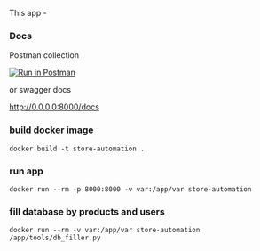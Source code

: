 This app - 

### Docs

Postman collection

[![Run in Postman](https://run.pstmn.io/button.svg)](https://app.getpostman.com/run-collection/3dc235690e494fa57cc7)

or swagger docs

http://0.0.0.0:8000/docs

### build docker image

```docker build -t store-automation .```

### run app

```docker run --rm -p 8000:8000 -v var:/app/var store-automation```

### fill database by products and users

```docker run --rm -v var:/app/var store-automation /app/tools/db_filler.py```

